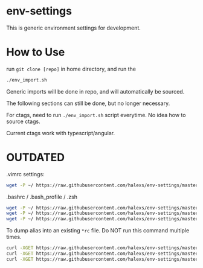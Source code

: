 # env-settings
This is generic environment settings for development.

# How to Use
run `git clone [repo]` in home directory, and run the 
```bash
./env_import.sh
```
Generic imports will be done in repo, and will automatically be sourced.

The following sections can still be done, but no longer necessary.

For ctags, need to run `./env_import.sh` script everytime. No idea how to source ctags.

Current ctags work with typescript/angular.

# OUTDATED

.vimrc settings:
```bash
wget -P ~/ https://raw.githubusercontent.com/halexs/env-settings/master/.vimrc
```

.bashrc / .bash_profile / .zsh
```bash
wget -P ~/ https://raw.githubusercontent.com/halexs/env-settings/master/.bashrc
wget -P ~/ https://raw.githubusercontent.com/halexs/env-settings/master/.bash_profile
wget -P ~/ https://raw.githubusercontent.com/halexs/env-settings/master/.zshrc
```

To dump alias into an existing `*rc` file. Do NOT run this command multiple times.
```bash
curl -XGET https://raw.githubusercontent.com/halexs/env-settings/master/template_rc >> ~/.bashrc && source ~/.bashrc
curl -XGET https://raw.githubusercontent.com/halexs/env-settings/master/template_rc >> ~/.bash_profile && source ~/.bash_profile
curl -XGET https://raw.githubusercontent.com/halexs/env-settings/master/template_rc >> ~/.zshrc && source ~/.zshrc
```
